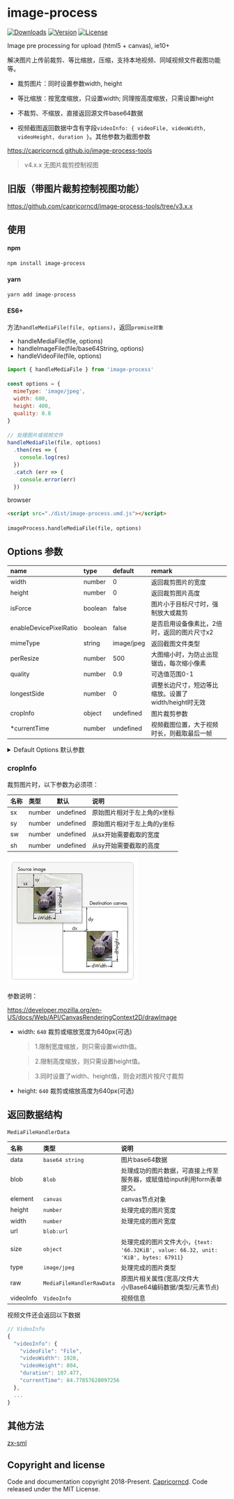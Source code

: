 # image-process

<p align="left">
  <a href="https://npmcharts.com/compare/image-process?minimal=true"><img src="https://img.shields.io/npm/dm/image-process.svg?sanitize=true" alt="Downloads"></a>
  <a href="https://www.npmjs.com/package/image-process"><img src="https://img.shields.io/npm/v/image-process.svg?sanitize=true" alt="Version"></a>
  <a href="https://www.npmjs.com/package/image-process"><img src="https://img.shields.io/npm/l/image-process.svg?sanitize=true" alt="License"></a>
</p>

Image pre processing for upload (html5 + canvas), ie10+

解决图片上传前裁剪、等比缩放，压缩，支持本地视频、同域视频文件截图功能等。

* 裁剪图片：同时设置参数width, height

* 等比缩放：按宽度缩放，只设置width; 同理按高度缩放，只需设置height

* 不裁剪、不缩放，直接返回源文件base64数据

* 视频截图返回数据中含有字段`videoInfo: { videoFile, videoWidth, videoHeight, duration }`。其他参数为截图参数

https://capricorncd.github.io/image-process-tools

> v4.x.x 无图片裁剪控制视图

## 旧版（带图片裁剪控制视图功能）

https://github.com/capricorncd/image-process-tools/tree/v3.x.x

## 使用

#### npm

```bash
npm install image-process
```

#### yarn

```bash
yarn add image-process
```

#### ES6+

方法`handleMediaFile(file, options)`，返回`promise对象`

- handleMediaFile(file, options)
- handleImageFile(file/base64String, options)
- handleVideoFile(file, options)

```javascript
import { handleMediaFile } from 'image-process'

const options = {
  mimeType: 'image/jpeg',
  width: 600,
  height: 400,
  quality: 0.8
}

// 处理图片或视频文件
handleMediaFile(file, options)
  .then(res => {
    console.log(res)
  })
  .catch (err => {
    console.error(err)
  })
```

browser

```html
<script src="./dist/image-process.umd.js"></script>

imageProcess.handleMediaFile(file, options)
```

## Options 参数

|name|type|default|remark|
|:--|:--|:--|:--|
|width|number|0|返回裁剪图片的宽度|
|height|number|0|返回裁剪图片高度|
|isForce|boolean|false|图片小于目标尺寸时，强制放大或裁剪|
|enableDevicePixelRatio|boolean|false|是否启用设备像素比，2倍时，返回的图片尺寸x2|
|mimeType|string|image/jpeg|返回截图文件类型|
|perResize|number|500|大图缩小时，为防止出现锯齿，每次缩小像素|
|quality|number|0.9|可选值范围0-1|
|longestSide|number|0|调整长边尺寸，短边等比缩放。设置了width/height时无效|
|cropInfo|object|undefined|图片裁剪参数|
|*currentTime|number|undefined|视频截图位置，大于视频时长，则截取最后一帧|

<details>
  <summary>Default Options 默认参数</summary>

```ts
const DEFAULT_OPTIONS: MediaFileHandlerOptions = {
  // Process images according to device pixel ratio
  enableDevicePixelRatio: false,
  // When the image width or height is less than the set value,
  // force the target image width or height to be adjusted to the set value
  isForce: false,
  // Multipurpose Internet Mail Extensions
  // https://developer.mozilla.org/en-US/docs/Web/HTTP/Basics_of_HTTP/MIME_types
  mimeType: 'image/jpeg',
  // When large images are reduced several times,
  // the pixels are reduced each time
  perResize: 500,
  // https://developer.mozilla.org/en-US/docs/Web/API/HTMLCanvasElement/toDataURL
  // A Number between 0 and 1 indicating the image quality to use for image formats that use lossy compression such as image/jpeg and image/webp.
  // If this argument is anything else, the default value for image quality is used. The default value is 0.92. Other arguments are ignored.
  quality: 0.9,
  // The width of the processed image
  width: 0,
  height: 0,
  // The size of the longest side. Valid when width and height are `0`.
  longestSide: 0,
  // cropInfo: {}
}
```

</details>

### cropInfo

裁剪图片时，以下参数为必须项：

|名称|类型|默认|说明|
|:--|:--|:--|:--|
|sx|number|undefined|原始图片相对于左上角的x坐标|
|sy|number|undefined|原始图片相对于左上角的y坐标|
|sw|number|undefined|从sx开始需要截取的宽度|
|sh|number|undefined|从sy开始需要截取的高度|

![canvas-drawimage](./canvas-drawimage.jpg)

参数说明：

https://developer.mozilla.org/en-US/docs/Web/API/CanvasRenderingContext2D/drawImage

* width: `640` 裁剪或缩放宽度为640px(可选)

  > 1.限制宽度缩放，则只需设置width值。

  > 2.限制高度缩放，则只需设置height值。

  > 3.同时设置了width、height值，则会对图片按尺寸裁剪

* height: `640` 裁剪或缩放高度为640px(可选)

## 返回数据结构

`MediaFileHandlerData`

|名称|类型|说明|
|:--|:--|:--|
|data| `base64 string` | 图片base64数据|
|blob| `Blob` | 处理成功的图片数据，可直接上传至服务器，或赋值给input利用form表单提交。|
|element| `canvas` | canvas节点对象|
|height| `number`  | 处理完成的图片宽度|
|width| `number` | 处理完成的图片宽度|
|url| `blob:url`| |
|size| `object` | 处理完成的图片文件大小，`{text: '66.32KiB', value: 66.32, unit: 'KiB', bytes: 67911}`|
|type| `image/jpeg` | 处理完成的图片类型|
|raw| `MediaFileHandlerRawData` | 原图片相关属性(宽高/文件大小/Base64编码数据/类型/元素节点)|
|videoInfo| `VideoInfo` | 视频信息 |

视频文件还会返回以下数据

```ts
// VideoInfo
{
  "videoInfo": {
    "videoFile": "File",
    "videoWidth": 1920, 
    "videoHeight": 804,
    "duration": 107.477,
    "currentTime": 84.77857628097256
  },
  ...
}
```

## 其他方法

[zx-sml](https://github.com/capricorncd/zx-sml)

## Copyright and license

Code and documentation copyright 2018-Present. [Capricorncd](https://github.com/capricorncd). Code released under the MIT License.
